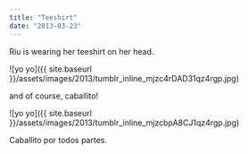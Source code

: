```yaml
---
title: "Teeshirt"
date: "2013-03-23"
---
```


Riu is wearing her teeshirt on her head.

![yo yo]({{ site.baseurl }}/assets/images/2013/tumblr_inline_mjzc4rDAD31qz4rgp.jpg)

and of course, caballito!

![yo yo]({{ site.baseurl }}/assets/images/2013/tumblr_inline_mjzcbpA8CJ1qz4rgp.jpg)

Caballito por todos partes.
